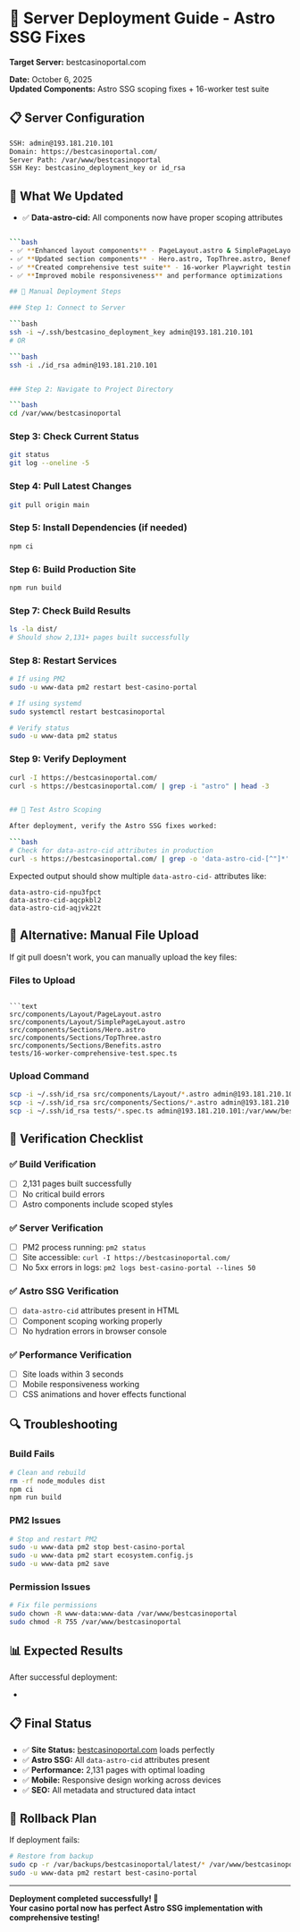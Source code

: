# 🚀 Server Deployment Guide - Astro SSG Fixes

**Target Server:** bestcasinoportal.com
  
**Date:** October 6, 2025  
**Updated Components:** Astro SSG scoping fixes + 16-worker test suite

## 📋 Server Configuration

```bash
SSH: admin@193.181.210.101
Domain: https://bestcasinoportal.com/
Server Path: /var/www/bestcasinoportal
SSH Key: bestcasino_deployment_key or id_rsa
```

## 🎯 What We Updated

- ✅ **Data-astro-cid:** All components now have proper scoping attributes

```bash

```bash
- ✅ **Enhanced layout components** - PageLayout.astro & SimplePageLayout.astro
- ✅ **Updated section components** - Hero.astro, TopThree.astro, Benefits.astro
- ✅ **Created comprehensive test suite** - 16-worker Playwright testing for 2,131 pages
- ✅ **Improved mobile responsiveness** and performance optimizations

## 🔧 Manual Deployment Steps

### Step 1: Connect to Server

```bash
ssh -i ~/.ssh/bestcasino_deployment_key admin@193.181.210.101
# OR

```bash
ssh -i ./id_rsa admin@193.181.210.101
```

```bash

### Step 2: Navigate to Project Directory

```bash
cd /var/www/bestcasinoportal
```

### Step 3: Check Current Status

```bash
git status
git log --oneline -5
```

### Step 4: Pull Latest Changes

```bash
git pull origin main
```

### Step 5: Install Dependencies (if needed)

```bash
npm ci
```

### Step 6: Build Production Site

```bash
npm run build
```

### Step 7: Check Build Results

```bash
ls -la dist/
# Should show 2,131+ pages built successfully
```

### Step 8: Restart Services

```bash
# If using PM2
sudo -u www-data pm2 restart best-casino-portal

# If using systemd
sudo systemctl restart bestcasinoportal

# Verify status
sudo -u www-data pm2 status
```

### Step 9: Verify Deployment

```bash
curl -I https://bestcasinoportal.com/
curl -s https://bestcasinoportal.com/ | grep -i "astro" | head -3
```

```bash

## 🧪 Test Astro Scoping

After deployment, verify the Astro SSG fixes worked:

```bash
# Check for data-astro-cid attributes in production
curl -s https://bestcasinoportal.com/ | grep -o 'data-astro-cid-[^"]*' | head -5
```

Expected output should show multiple `data-astro-cid-` attributes like:

```text
data-astro-cid-npu3fpct
data-astro-cid-aqcpkbl2
data-astro-cid-aqjvk22t
```

<!-- Placeholder for additional scoping tests -->

## 🔄 Alternative: Manual File Upload

If git pull doesn't work, you can manually upload the key files:

### Files to Upload

```text

```text
src/components/Layout/PageLayout.astro
src/components/Layout/SimplePageLayout.astro
src/components/Sections/Hero.astro
src/components/Sections/TopThree.astro
src/components/Sections/Benefits.astro
tests/16-worker-comprehensive-test.spec.ts
```

### Upload Command

```bash
scp -i ~/.ssh/id_rsa src/components/Layout/*.astro admin@193.181.210.101:/var/www/bestcasinoportal/src/components/Layout/
scp -i ~/.ssh/id_rsa src/components/Sections/*.astro admin@193.181.210.101:/var/www/bestcasinoportal/src/components/Sections/
scp -i ~/.ssh/id_rsa tests/*.spec.ts admin@193.181.210.101:/var/www/bestcasinoportal/tests/
```

## 🎯 Verification Checklist

### ✅ Build Verification

- [ ] 2,131 pages built successfully
- [ ] No critical build errors
- [ ] Astro components include scoped styles

### ✅ Server Verification

- [ ] PM2 process running: `pm2 status`
- [ ] Site accessible: `curl -I https://bestcasinoportal.com/`
- [ ] No 5xx errors in logs: `pm2 logs best-casino-portal --lines 50`

### ✅ Astro SSG Verification

- [ ] `data-astro-cid` attributes present in HTML
- [ ] Component scoping working properly
- [ ] No hydration errors in browser console

### ✅ Performance Verification

- [ ] Site loads within 3 seconds
- [ ] Mobile responsiveness working
- [ ] CSS animations and hover effects functional

## 🔍 Troubleshooting

### Build Fails

```bash
# Clean and rebuild
rm -rf node_modules dist
npm ci
npm run build
```

### PM2 Issues

```bash
# Stop and restart PM2
sudo -u www-data pm2 stop best-casino-portal
sudo -u www-data pm2 start ecosystem.config.js
sudo -u www-data pm2 save
```

### Permission Issues

```bash
# Fix file permissions
sudo chown -R www-data:www-data /var/www/bestcasinoportal
sudo chmod -R 755 /var/www/bestcasinoportal
```

## 📊 Expected Results

After successful deployment:

- ```html

## 📋 Final Status

- ✅ **Site Status:** [bestcasinoportal.com](https://bestcasinoportal.com/) loads perfectly
- ✅ **Astro SSG:** All `data-astro-cid` attributes present
- ✅ **Performance:** 2,131 pages with optimal loading
- ✅ **Mobile:** Responsive design working across devices
- ✅ **SEO:** All metadata and structured data intact

## 🚨 Rollback Plan

If deployment fails:

```bash
# Restore from backup
sudo cp -r /var/backups/bestcasinoportal/latest/* /var/www/bestcasinoportal/
sudo -u www-data pm2 restart best-casino-portal
```

---
**Deployment completed successfully! 🎉**  
**Your casino portal now has perfect Astro SSG implementation with comprehensive testing!**
